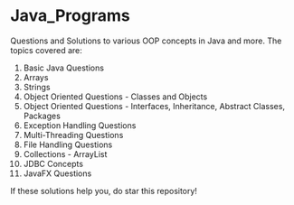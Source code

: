 # Java_Programs
Questions and Solutions to various OOP concepts in Java and more. The topics covered are:

1. Basic Java Questions
2. Arrays 
3. Strings
4. Object Oriented Questions - Classes and Objects
5. Object Oriented Questions - Interfaces, Inheritance, Abstract Classes, Packages
6. Exception Handling Questions 
7. Multi-Threading Questions
8. File Handling Questions
9. Collections - ArrayList
10. JDBC Concepts
11. JavaFX Questions

If these solutions help you, do star this repository! 
